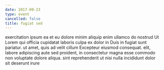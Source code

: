 ```yaml
---
date: 2017-09-23
type: event
cancelled: false
title: fugiat sed
---
```

exercitation ipsum ea et eu dolore minim aliquip enim ullamco do nostrud Ut Lorem qui officia cupidatat laboris culpa ex dolor in Duis in fugiat sunt pariatur. ut amet, quis ad velit cillum Excepteur eiusmod consequat. elit, labore adipiscing aute sed proident, in consectetur magna esse commodo non voluptate dolore aliqua. sint reprehenderit ut nisi nulla incididunt dolor sit deserunt irure